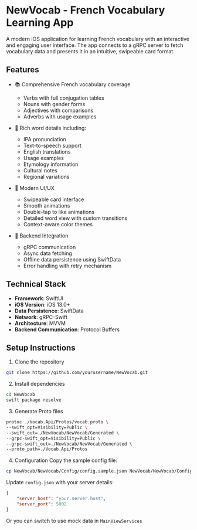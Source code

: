 # NewVocab - French Vocabulary Learning App

A modern iOS application for learning French vocabulary with an interactive and engaging user interface. The app connects to a gRPC server to fetch vocabulary data and presents it in an intuitive, swipeable card format.

## Features

- 📚 Comprehensive French vocabulary coverage
  - Verbs with full conjugation tables
  - Nouns with gender forms
  - Adjectives with comparisons
  - Adverbs with usage examples

- 🎯 Rich word details including:
  - IPA pronunciation
  - Text-to-speech support
  - English translations
  - Usage examples
  - Etymology information
  - Cultural notes
  - Regional variations

- 💫 Modern UI/UX
  - Swipeable card interface
  - Smooth animations
  - Double-tap to like animations
  - Detailed word view with custom transitions
  - Context-aware color themes

- 🔄 Backend Integration
  - gRPC communication
  - Async data fetching
  - Offline data persistence using SwiftData
  - Error handling with retry mechanism

## Technical Stack

- **Framework**: SwiftUI
- **iOS Version**: iOS 13.0+
- **Data Persistence**: SwiftData
- **Network**: gRPC-Swift
- **Architecture**: MVVM
- **Backend Communication**: Protocol Buffers

## Setup Instructions

1. Clone the repository
```bash
git clone https://github.com/yourusername/NewVocab.git
```

2. Install dependencies
```bash
cd NewVocab
swift package resolve
```

3. Generate Proto files
```bash
protoc ./Vocab.Api/Protos/vocab.proto \
--swift_opt=Visibility=Public \
--swift_out=./NewVocab/NewVocab/Generated \
--grpc-swift_opt=Visibility=Public \
--grpc-swift_out=./NewVocab/NewVocab/Generated \
--proto_path=./Vocab.Api/Protos
```

4. Configuration
Copy the sample config file:
```bash
cp NewVocab/NewVocab/Config/config.sample.json NewVocab/NewVocab/Config/config.json
```
Update `config.json` with your server details:
```json
{
    "server_host": "your.server.host",
    "server_port": 5002
}
```
Or you can switch to use mock data in `MainViewServices`
